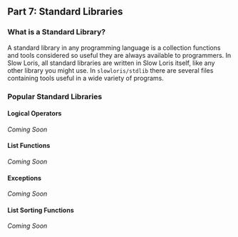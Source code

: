 ## Part 7: Standard Libraries

### What is a Standard Library?

A standard library in any programming language is a collection functions and tools considered so useful they are always available to programmers. In Slow Loris, all standard libraries are written in Slow Loris itself, like any other library you might use. In `slowloris/stdlib` there are several files containing tools useful in a wide variety of programs.

### Popular Standard Libraries

#### Logical Operators

*Coming Soon*

#### List Functions

*Coming Soon*

#### Exceptions

*Coming Soon*

#### List Sorting Functions

*Coming Soon*
